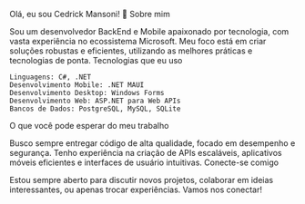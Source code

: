Olá, eu sou Cedrick Mansoni! 👋
Sobre mim

Sou um desenvolvedor BackEnd e Mobile apaixonado por tecnologia, com vasta experiência no ecossistema Microsoft. Meu foco está em criar soluções robustas e eficientes, utilizando as melhores práticas e tecnologias de ponta.
Tecnologias que eu uso

    Linguagens: C#, .NET
    Desenvolvimento Mobile: .NET MAUI
    Desenvolvimento Desktop: Windows Forms
    Desenvolvimento Web: ASP.NET para Web APIs
    Bancos de Dados: PostgreSQL, MySQL, SQLite

O que você pode esperar do meu trabalho

Busco sempre entregar código de alta qualidade, focado em desempenho e segurança. Tenho experiência na criação de APIs escaláveis, aplicativos móveis eficientes e interfaces de usuário intuitivas.
Conecte-se comigo

Estou sempre aberto para discutir novos projetos, colaborar em ideias interessantes, ou apenas trocar experiências. Vamos nos conectar!
